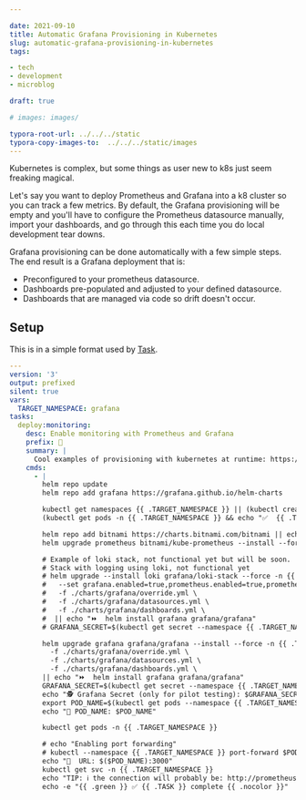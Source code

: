 ```yaml
---

date: 2021-09-10
title: Automatic Grafana Provisioning in Kubernetes
slug: automatic-grafana-provisioning-in-kubernetes
tags:

- tech
- development
- microblog

draft: true

# images: images/

typora-root-url: ../../../static
typora-copy-images-to:  ../../../static/images
---
```


Kubernetes is complex, but some things as user new to k8s just seem freaking magical.

Let's say you want to deploy Prometheus and Grafana into a k8 cluster so you can track a few metrics.
By default, the Grafana provisioning will be empty and you'll have to configure the Prometheus datasource manually, import your dashboards, and go through this each time you do local development tear downs.

Grafana provisioning can be done automatically with a few simple steps.
The end result is a Grafana deployment that is:

- Preconfigured to your prometheus datasource.
- Dashboards pre-populated and adjusted to your defined datasource.
- Dashboards that are managed via code so drift doesn't occur.

## Setup

This is in a simple format used by [Task](https://taskfile.dev/#/).

```yaml
---
version: '3'
output: prefixed
silent: true
vars:
  TARGET_NAMESPACE: grafana
tasks:
  deploy:monitoring:
    desc: Enable monitoring with Prometheus and Grafana
    prefix: 🚀
    summary: |
      Cool examples of provisioning with kubernetes at runtime: https://github.com/gurpreet0610/Deploy-Prometheus-Grafana-on-Kubernetes/blob/master/Grafana/grafana-datasource-config.yaml
    cmds:
      - |
        helm repo update
        helm repo add grafana https://grafana.github.io/helm-charts

        kubectl get namespaces {{ .TARGET_NAMESPACE }} || (kubectl create namespace {{ .TARGET_NAMESPACE }}  && echo "created {{ .TARGET_NAMESPACE }} namespace")
        (kubectl get pods -n {{ .TARGET_NAMESPACE }} && echo "✅  {{ .TARGET_NAMESPACE }} exists") || kubectl create namespace {{ .TARGET_NAMESPACE }}

        helm repo add bitnami https://charts.bitnami.com/bitnami || echo "⏩  helm repo add prometheus-operator"
        helm upgrade prometheus bitnami/kube-prometheus --install --force -n {{ .TARGET_NAMESPACE }} -f ./charts/prometheus/override.yml || echo "⏩  prom already installed"

        # Example of loki stack, not functional yet but will be soon.
        # Stack with logging using loki, not functional yet
        # helm upgrade --install loki grafana/loki-stack --force -n {{ .TARGET_NAMESPACE }} \
        #   --set grafana.enabled=true,prometheus.enabled=true,prometheus.alertmanager.persistentVolume.enabled=false,prometheus.server.persistentVolume.enabled=false \
        #   -f ./charts/grafana/override.yml \
        #   -f ./charts/grafana/datasources.yml \
        #   -f ./charts/grafana/dashboards.yml \
        #  || echo "⏩  helm install grafana grafana/grafana"
        # GRAFANA_SECRET=$(kubectl get secret --namespace {{ .TARGET_NAMESPACE }} loki-grafana -o jsonpath="{.data.admin-password}" | base64 --decode)

        helm upgrade grafana grafana/grafana --install --force -n {{ .TARGET_NAMESPACE }}  \
          -f ./charts/grafana/override.yml \
          -f ./charts/grafana/datasources.yml \
          -f ./charts/grafana/dashboards.yml \
        || echo "⏩  helm install grafana grafana/grafana"
        GRAFANA_SECRET=$(kubectl get secret --namespace {{ .TARGET_NAMESPACE }} grafana -o jsonpath="{.data.admin-password}" | base64 --decode)
        echo "🕵️ Grafana Secret (only for pilot testing): $GRAFANA_SECRET"
        export POD_NAME=$(kubectl get pods --namespace {{ .TARGET_NAMESPACE }} -l "app.kubernetes.io/name=grafana,app.kubernetes.io/instance=grafana" -o jsonpath="{.items[0].metadata.name}")
        echo "🔌 POD_NAME: $POD_NAME"

        kubectl get pods -n {{ .TARGET_NAMESPACE }}

        # echo "Enabling port forwarding"
        # kubectl --namespace {{ .TARGET_NAMESPACE }} port-forward $POD_NAME 3000
        echo "🔌  URL: $($POD_NAME):3000"
        kubectl get svc -n {{ .TARGET_NAMESPACE }}
        echo "TIP: ℹ the connection will probably be: http://prometheus-kube-prometheus-prometheus.{{ .TARGET_NAMESPACE }}:9090 in grafana"
        echo -e "{{ .green }} ✅ {{ .TASK }} complete {{ .nocolor }}"

```
